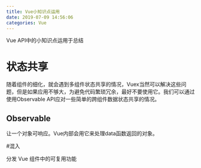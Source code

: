 ```yaml
---
title: Vue小知识点运用
date: 2019-07-09 14:56:06
categories: Vue
---
```

Vue API中的小知识点运用于总结
<!--more-->

# 状态共享

随着组件的细化，就会遇到多组件状态共享的情况，Vuex当然可以解决这些问题，但是如果应用不够大，为避免代码繁琐冗余，最好不要使用它。我们可以通过使用Observable API应对一些简单的跨组件数据状态共享的情况。

## Observable
让一个对象可响应。Vue内部会用它来处理data函数返回的对象。


#混入

分发 Vue 组件中的可复用功能

```javascript


```